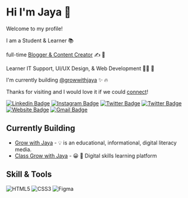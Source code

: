 # Hi I'm Jaya 👋

Welcome to my profile!

I am a Student & Learner 📚

full-time [Blogger & Content Creator](https://www.growwithjaya) ✍️ 🎥

Learner IT Support, UI/UX Design, & Web Development 👨‍💻 🎨

I'm currently building [@growwithjaya](https://github.com/Grow-with-Jaya) ✨ 🔥

Thanks for visiting and I would love it if we could [connect](https://www.linkedin.com/in/jayakusuma404/)!

[![Linkedin Badge](https://img.shields.io/badge/-Jayakusuma404-blue?style=flat&logo=Linkedin&logoColor=white&link=https://www.linkedin.com/in/jayakusuma404/)](https://www.linkedin.com/in/jayakusuma404/)
[![Instagram Badge](https://img.shields.io/badge/-@jayakusuma404-purple?style=flat&logo=instagram&logoColor=white&link=https://instagram.com/jayakusuma404/)](https://instagram.com/jayakusuma404)
[![Twitter Badge](https://img.shields.io/badge/-@jayakusuma404-1ca0f1?style=flat&labelColor=1ca0f1&logo=twitter&logoColor=white&link=https://twitter.com/jayakusuma404)](https://twitter.com/jayakusuma404)
[![Twitter Badge](https://img.shields.io/badge/-@jayakusuma404-4267B2?style=flat&labelColor=4267B2&logo=facebook&logoColor=white&link=https://facebook.com/jayakusuma404)](https://facebook.com/jayakusuma404)
[![Website Badge](https://img.shields.io/badge/-JayaSite-47CCCC?style=flat&logo=Google-Chrome&logoColor=white&link=https://m.growwithjaya.com)](https://m.growwithjaya.com)
[![Gmail Badge](https://img.shields.io/badge/-cyberkusuma8-c14438?style=flat&logo=Gmail&logoColor=white&link=mailto:cyberkusuma8@gmail.com)](mailto:cyberkusuma8@gmail.com)

## Currently Building

- [Grow with Jaya](https:/growwithjaya.com) - 💡 is an educational, informational, digital literacy media.
- [Class Grow with Jaya](https://class.growwithjaya.com) - 😀 📖 Digital skills learning platform

## Skill & Tools

![HTML5](https://img.shields.io/badge/html5-%23E34F26.svg?style=for-the-badge&logo=html5&logoColor=white)
![CSS3](https://img.shields.io/badge/css3-%231572B6.svg?style=for-the-badge&logo=css3&logoColor=white)
![Figma](https://img.shields.io/badge/figma-%23F24E1E.svg?style=for-the-badge&logo=figma&logoColor=white)
